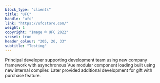 ```yaml
---
block_type: "clients"
title: "UFC"
handle: "ufc"
link: "https://ufcstore.com/"
weight: 1
copyright: "Image © UFC 2022"
srcset: true
header_colour: "205, 20, 33"
subtitle: "Testing"
---
```


Principal developer supporting development team using new company framework with asynchronous Vue modular component loading built using new internal compiler. Later provided additional development for gift with purchase feature.